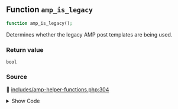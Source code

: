 ## Function `amp_is_legacy`

```php
function amp_is_legacy();
```

Determines whether the legacy AMP post templates are being used.

### Return value

`bool`

### Source

:link: [includes/amp-helper-functions.php:304](/includes/amp-helper-functions.php#L304-L315)

<details>
<summary>Show Code</summary>

```php
function amp_is_legacy() {
	if ( AMP_Theme_Support::READER_MODE_SLUG !== AMP_Options_Manager::get_option( Option::THEME_SUPPORT ) ) {
		return false;
	}

	$reader_theme = AMP_Options_Manager::get_option( Option::READER_THEME );
	if ( ReaderThemes::DEFAULT_READER_THEME === $reader_theme ) {
		return true;
	}

	return ! wp_get_theme( $reader_theme )->exists();
}
```

</details>
